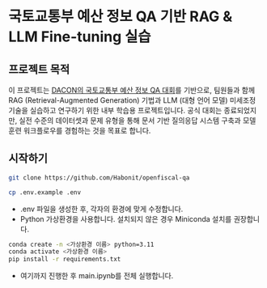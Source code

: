 # 국토교통부 예산 정보 QA 기반 RAG & LLM Fine-tuning 실습

## 프로젝트 목적
이 프로젝트는 [DACON의 국토교통부 예산 정보 QA 대회](https://dacon.io/competitions/official/236295/overview/description)를 기반으로, 팀원들과 함께 RAG (Retrieval-Augmented Generation) 기법과 LLM (대형 언어 모델) 미세조정 기술을 실습하고 연구하기 위한 내부 학습용 프로젝트입니다.
공식 대회는 종료되었지만, 실전 수준의 데이터셋과 문제 유형을 통해 문서 기반 질의응답 시스템 구축과 모델 훈련 워크플로우를 경험하는 것을 목표로 합니다.

## 시작하기
```bash
git clone https://github.com/Habonit/openfiscal-qa

cp .env.example .env
```
- .env 파일을 생성한 후, 각자의 환경에 맞게 수정합니다.
- Python 가상환경을 사용합니다. 설치되지 않은 경우 Miniconda 설치를 권장합니다.

```bash
conda create -n <가상환경 이름> python=3.11
conda activate <가상환경 이름>
pip install -r requirements.txt
```
- 여기까지 진행한 후 main.ipynb를 전체 실행합니다.